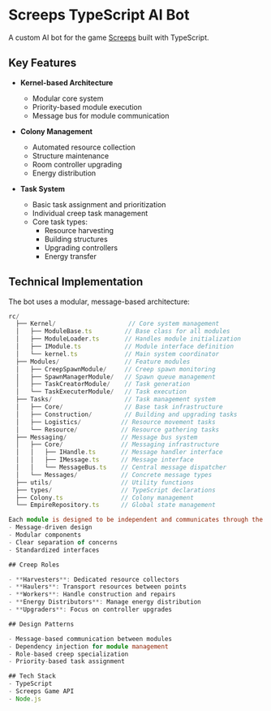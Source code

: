 # Screeps TypeScript AI Bot

A custom AI bot for the game [Screeps](https://screeps.com/) built with TypeScript.

## Key Features

- **Kernel-based Architecture**
  - Modular core system
  - Priority-based module execution
  - Message bus for module communication

- **Colony Management**
  - Automated resource collection
  - Structure maintenance
  - Room controller upgrading
  - Energy distribution

- **Task System**
  - Basic task assignment and prioritization
  - Individual creep task management
  - Core task types:
    - Resource harvesting
    - Building structures
    - Upgrading controllers
    - Energy transfer

## Technical Implementation

The bot uses a modular, message-based architecture:

```typescript
rc/
  ├── Kernel/                    // Core system management
  │   ├── ModuleBase.ts         // Base class for all modules
  │   ├── ModuleLoader.ts       // Handles module initialization
  │   ├── IModule.ts            // Module interface definition
  │   └── kernel.ts             // Main system coordinator
  ├── Modules/                  // Feature modules
  │   ├── CreepSpawnModule/     // Creep spawn monitoring
  │   ├── SpawnManagerModule/   // Spawn queue management
  │   ├── TaskCreatorModule/    // Task generation
  │   └── TaskExecuterModule/   // Task execution
  ├── Tasks/                    // Task management system
  │   ├── Core/                 // Base task infrastructure
  │   ├── Construction/         // Building and upgrading tasks
  │   ├── Logistics/           // Resource movement tasks
  │   └── Resource/            // Resource gathering tasks
  ├── Messaging/               // Message bus system
  │   ├── Core/                // Messaging infrastructure
  │   │   ├── IHandle.ts       // Message handler interface
  │   │   ├── IMessage.ts      // Message interface
  │   │   └── MessageBus.ts    // Central message dispatcher
  │   └── Messages/            // Concrete message types
  ├── utils/                   // Utility functions
  ├── types/                   // TypeScript declarations
  ├── Colony.ts                // Colony management
  └── EmpireRepository.ts      // Global state management

Each module is designed to be independent and communicates through the message bus system. The architecture emphasizes:
- Message-driven design
- Modular components
- Clear separation of concerns
- Standardized interfaces

## Creep Roles

- **Harvesters**: Dedicated resource collectors
- **Haulers**: Transport resources between points
- **Workers**: Handle construction and repairs
- **Energy Distributors**: Manage energy distribution
- **Upgraders**: Focus on controller upgrades

## Design Patterns

- Message-based communication between modules
- Dependency injection for module management
- Role-based creep specialization
- Priority-based task assignment

## Tech Stack
- TypeScript
- Screeps Game API
- Node.js
